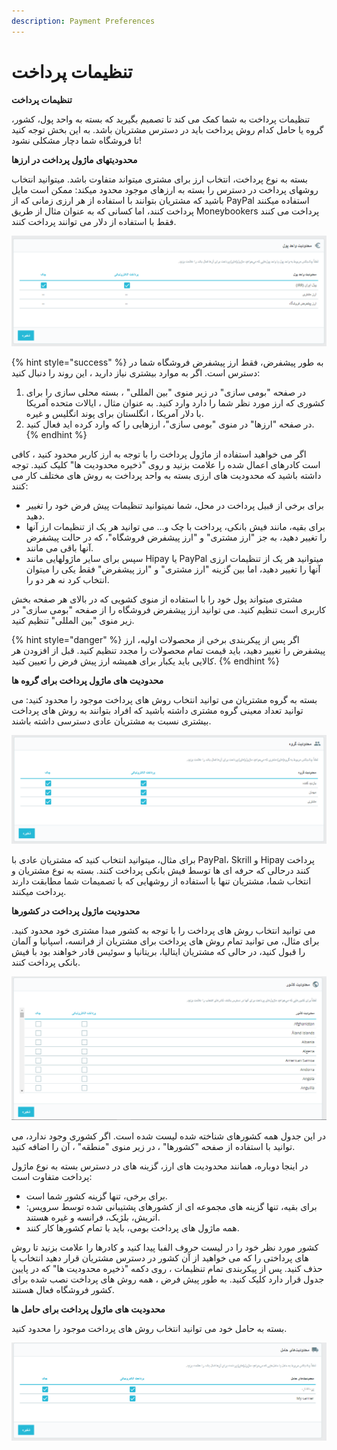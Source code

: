 ```yaml
---
description: Payment Preferences
---
```


# تنظیمات پرداخت

**تنظیمات پرداخت**

تنظیمات پرداخت به شما کمک می کند تا تصمیم بگیرید که بسته به واحد پول، کشور، گروه یا حامل کدام روش پرداخت باید در دسترس مشتریان باشد. به این بخش توجه کنید تا فروشگاه شما دچار مشکلی نشود!

**محدودیتهای ماژول پرداخت در ارزها**

بسته به نوع پرداخت، انتخاب ارز برای مشتری میتواند متفاوت باشد. میتوانید انتخاب روشهای پرداخت در دسترس را بسته به ارزهای موجود محدود میکند: ممکن است مایل باشید که مشتریان بتوانند با استفاده از هر ارزی زمانی که از PayPal استفاده میکنند پرداخت کنند، اما کسانی که به عنوان مثال از طریق Moneybookers پرداخت می کنند فقط با استفاده از دلار می توانند پرداخت کنند.

![](../../../../.gitbook/assets/0%20%2818%29.png)

{% hint style="success" %}
به طور پیشفرض، فقط ارز پیشفرض فروشگاه شما در دسترس است. اگر به موارد بیشتری نیاز دارید ، این روند را دنبال کنید:

1.  در صفحه "بومی سازی" در زیر منوی "بین المللی" ، بسته محلی سازی را برای کشوری که ارز مورد نظر شما را دارد وارد کنید. به عنوان مثال ، ایالات متحده آمریکا با دلار آمریکا ، انگلستان برای پوند انگلیس و غیره.
2. در صفحه "ارزها" در منوی "بومی سازی"، ارزهایی را که وارد کرده اید فعال کنید.
{% endhint %}

اگر می خواهید استفاده از ماژول پرداخت را با توجه به ارز کاربر محدود کنید ، کافی است کادرهای اعمال شده را علامت بزنید و روی "ذخیره محدودیت ها" کلیک کنید. توجه داشته باشید که محدودیت های ارزی بسته به واحد پرداخت به روش های مختلف کار می کنند:

* برای برخی از قبیل پرداخت در محل، شما نمیتوانید تنظیمات پیش فرض خود را تغییر دهید.
* برای بقیه، مانند فیش بانکی، پرداخت با چک و... می توانید هر یک از تنظیمات ارز آنها را تغییر دهید، به جز "ارز مشتری" و "ارز پیشفرض فروشگاه"، که در حالت پیشفرض آنها باقی می مانند.
* سپس برای سایر ماژولهایی مانند Hipay یا PayPal میتوانید هر یک از تنظیمات ارزی آنها را تغییر دهید، اما بین گزینه "ارز مشتری" و "ارز پیشفرض" فقط یکی را میتوان انتخاب کرد نه هر دو را.

مشتری میتواند پول خود را با استفاده از منوی کشویی که در بالای هر صفحه بخش کاربری است تنظیم کنید. می توانید ارز پیشفرض فروشگاه را از صفحه "بومی سازی" در زیر منوی "بین المللی" تنظیم کنید.

{% hint style="danger" %}
اگر پس از پیکربندی برخی از محصولات اولیه، ارز پیشفرض را تغییر دهید، باید قیمت تمام محصولات را مجدد تنظیم کنید. قبل از افزودن هر کالایی باید یکبار برای همیشه ارز پیش فرض را تعیین کنید.
{% endhint %}

**محدودیت های ماژول پرداخت برای گروه ها**

بسته به گروه مشتریان می توانید انتخاب روش های پرداخت موجود را محدود کنید: می توانید تعداد معینی گروه مشتری داشته باشید که افراد بتوانند به روش های پرداخت بیشتری نسبت به مشتریان عادی دسترسی داشته باشند.

![](../../../../.gitbook/assets/1%20%288%29.png)

برای مثال، میتوانید انتخاب کنید که مشتریان عادی با PayPal، Skrill و Hipay پرداخت کنند درحالی که حرفه ای ها توسط فیش بانکی پرداخت کنند. بسته به نوع مشتریان و انتخاب شما، مشتریان تنها با استفاده از روشهایی که با تصمیمات شما مطابقت دارند پرداخت میکنند.

**محدودیت ماژول پرداخت در کشورها**

می توانید انتخاب روش های پرداخت را با توجه به کشور مبدا مشتری خود محدود کنید. برای مثال، می توانید تمام روش های پرداخت برای مشتریان از فرانسه، اسپانیا و آلمان را قبول کنید، در حالی که مشتریان ایتالیا، بریتانیا و سوئیس قادر خواهند بود با فیش بانکی پرداخت کنند.

![](../../../../.gitbook/assets/2%20%286%29.png)

  
در این جدول همه کشورهای شناخته شده لیست شده است. اگر کشوری وجود ندارد، می توانید با استفاده از صفحه "کشورها" ، در زیر منوی "منطقه" ، آن را اضافه کنید.

در اینجا دوباره، همانند محدودیت های ارز، گزینه های در دسترس بسته به نوع ماژول پرداخت متفاوت است:

* برای برخی، تنها گزینه کشور شما است.
* برای بقیه، تنها گزینه های مجموعه ای از کشورهای پشتیبانی شده توسط سرویس: اتریش، بلژیک، فرانسه و غیره هستند.
* همه ماژول های پرداخت بومی، باید با تمام کشورها کار کنند.

  
کشور مورد نظر خود را در لیست حروف الفبا پیدا کنید و کادرها را علامت بزنید تا روش های پرداختی را که می خواهید از آن کشور در دسترس مشتریان قرار دهید انتخاب یا حذف کنید. پس از پیکربندی تمام تنظیمات ، روی دکمه "ذخیره محدودیت ها" که در پایین جدول قرار دارد کلیک کنید. به طور پیش فرض ، همه روش های پرداخت نصب شده برای کشور فروشگاه فعال هستند.

**محدودیت های ماژول پرداخت برای حامل ها**

بسته به حامل خود می توانید انتخاب روش های پرداخت موجود را محدود کنید.

![](../../../../.gitbook/assets/3%20%282%29.png)

